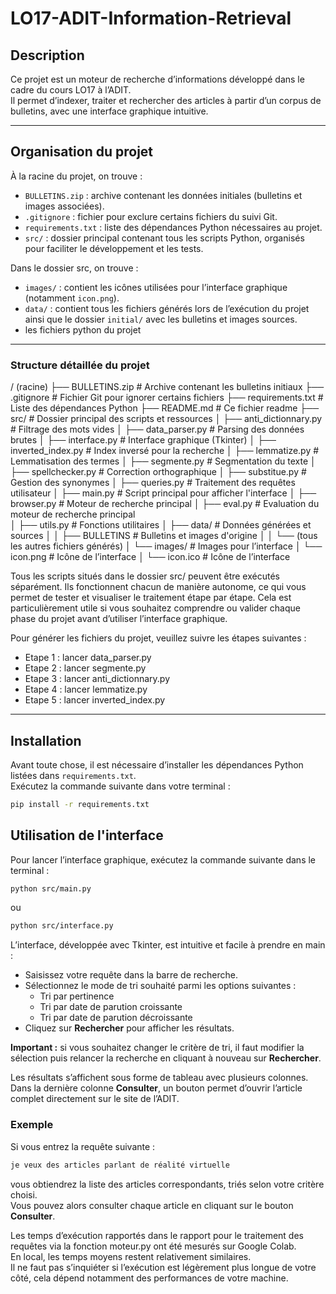 # LO17-ADIT-Information-Retrieval

## Description

Ce projet est un moteur de recherche d’informations développé dans le cadre du cours LO17 à l’ADIT.  
Il permet d’indexer, traiter et rechercher des articles à partir d’un corpus de bulletins, avec une interface graphique intuitive.

---

## Organisation du projet

À la racine du projet, on trouve :

- `BULLETINS.zip` : archive contenant les données initiales (bulletins et images associées).
- `.gitignore` : fichier pour exclure certains fichiers du suivi Git.
- `requirements.txt` : liste des dépendances Python nécessaires au projet.
- `src/` : dossier principal contenant tous les scripts Python, organisés pour faciliter le développement et les tests.

Dans le dossier src, on trouve :
- `images/` : contient les icônes utilisées pour l’interface graphique (notamment `icon.png`).
- `data/` : contient tous les fichiers générés lors de l’exécution du projet ainsi que le dossier `initial/` avec les bulletins et images sources.
- les fichiers python du projet

---

### Structure détaillée du projet

/ (racine)
├── BULLETINS.zip          # Archive contenant les bulletins initiaux
├── .gitignore             # Fichier Git pour ignorer certains fichiers
├── requirements.txt       # Liste des dépendances Python
├── README.md              # Ce fichier readme
├── src/                   # Dossier principal des scripts et ressources
│   ├── anti_dictionnary.py    # Filtrage des mots vides
│   ├── data_parser.py          # Parsing des données brutes
│   ├── interface.py            # Interface graphique (Tkinter)
│   ├── inverted_index.py       # Index inversé pour la recherche
│   ├── lemmatize.py            # Lemmatisation des termes
│   ├── segmente.py             # Segmentation du texte
│   ├── spellchecker.py         # Correction orthographique
│   ├── substitue.py            # Gestion des synonymes
│   ├── queries.py              # Traitement des requêtes utilisateur
│   ├── main.py                 # Script principal pour afficher l'interface
│   ├── browser.py               # Moteur de recherche principal
│   ├── eval.py                 # Evaluation du moteur de recherche principal  
│   ├── utils.py                # Fonctions utilitaires
│   ├── data/                   # Données générées et sources
│   │   ├── BULLETINS            # Bulletins et images d'origine
│   │   └── (tous les autres fichiers générés)
│   └── images/                 # Images pour l’interface
│       └── icon.png            # Icône de l’interface
│       └── icon.ico            # Icône de l’interface

Tous les scripts situés dans le dossier src/ peuvent être exécutés séparément.
Ils fonctionnent chacun de manière autonome, ce qui vous permet de tester et visualiser le traitement étape par étape.
Cela est particulièrement utile si vous souhaitez comprendre ou valider chaque phase du projet avant d’utiliser l’interface graphique.   

Pour générer les fichiers du projet, veuillez suivre les étapes suivantes :
- Etape 1 : lancer data_parser.py
- Etape 2 : lancer segmente.py
- Etape 3 : lancer anti_dictionnary.py
- Etape 4 : lancer lemmatize.py
- Etape 5 : lancer inverted_index.py
---

## Installation

Avant toute chose, il est nécessaire d’installer les dépendances Python listées dans `requirements.txt`.  
Exécutez la commande suivante dans votre terminal :

```bash
pip install -r requirements.txt

```

## Utilisation de l'interface

Pour lancer l’interface graphique, exécutez la commande suivante dans le terminal :

```bash
python src/main.py
```
ou 

```bash
python src/interface.py
```

L’interface, développée avec Tkinter, est intuitive et facile à prendre en main :

- Saisissez votre requête dans la barre de recherche.
- Sélectionnez le mode de tri souhaité parmi les options suivantes :  
  - Tri par pertinence  
  - Tri par date de parution croissante  
  - Tri par date de parution décroissante  
- Cliquez sur **Rechercher** pour afficher les résultats.

**Important :** si vous souhaitez changer le critère de tri, il faut modifier la sélection puis relancer la recherche en cliquant à nouveau sur **Rechercher**.

Les résultats s’affichent sous forme de tableau avec plusieurs colonnes.  
Dans la dernière colonne **Consulter**, un bouton permet d’ouvrir l’article complet directement sur le site de l’ADIT.


### Exemple

Si vous entrez la requête suivante :
```bash
je veux des articles parlant de réalité virtuelle
```
vous obtiendrez la liste des articles correspondants, triés selon votre critère choisi.  
Vous pouvez alors consulter chaque article en cliquant sur le bouton **Consulter**.  

Les temps d’exécution rapportés dans le rapport pour le traitement des requêtes via la fonction moteur.py ont été mesurés sur Google Colab.  
En local, les temps moyens restent relativement similaires.  
Il ne faut pas s’inquiéter si l’exécution est légèrement plus longue de votre côté, cela dépend notamment des performances de votre machine.

